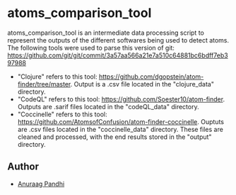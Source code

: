 # atoms_comparison_tool

atoms_comparison_tool is an intermediate data processing script to represent the outputs of the different softwares being used to detect atoms.
The following tools were used to parse this version of git: https://github.com/git/git/commit/3a57aa566a21e7a510c64881bc6bdff7eb397988
- "Clojure" refers to this tool: https://github.com/dgopstein/atom-finder/tree/master. Output is a .csv file located in the "clojure_data" directory.
- "CodeQL" refers to this tool: https://github.com/Soester10/atom-finder. Outputs are .sarif files located in the "codeQL_data" directory.
- "Coccinelle" refers to this tool: https://github.com/AtomsofConfusion/atom-finder-coccinelle. Ouptuts are .csv files located in the "coccinelle_data" directory.
These files are cleaned and processed, with the end results stored in the "output" directory.

## Author
- [Anuraag Pandhi](https://github.com/Anumon6395)
